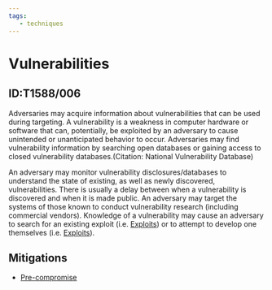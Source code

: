 ```yaml
---
tags:
   - techniques
---
```

# Vulnerabilities
## ID:T1588/006
Adversaries may acquire information about vulnerabilities that can be used during targeting. A vulnerability is a weakness in computer hardware or software that can, potentially, be exploited by an adversary to cause unintended or unanticipated behavior to occur. Adversaries may find vulnerability information by searching open databases or gaining access to closed vulnerability databases.(Citation: National Vulnerability Database)

An adversary may monitor vulnerability disclosures/databases to understand the state of existing, as well as newly discovered, vulnerabilities. There is usually a delay between when a vulnerability is discovered and when it is made public. An adversary may target the systems of those known to conduct vulnerability research (including commercial vendors). Knowledge of a vulnerability may cause an adversary to search for an existing exploit (i.e. [Exploits](/mitre/techniques/T1588/005)) or to attempt to develop one themselves (i.e. [Exploits](/mitre/techniques/T1587/004)).
## Mitigations
* [Pre-compromise](/mitre/mitigations/M1056)
